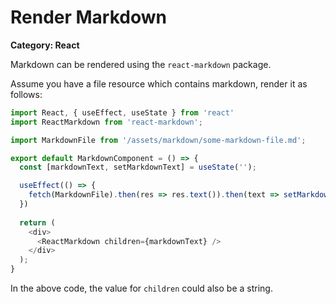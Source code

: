 # Render Markdown

__Category: React__

Markdown can be rendered using the `react-markdown` package.

Assume you have a file resource which contains markdown, render it as follows:

```javascript
import React, { useEffect, useState } from 'react'
import ReactMarkdown from 'react-markdown';

import MarkdownFile from '/assets/markdown/some-markdown-file.md';

export default MarkdownComponent = () => {
  const [markdownText, setMarkdownText] = useState('');

  useEffect(() => {
    fetch(MarkdownFile).then(res => res.text()).then(text => setMarkdownText(text))
  })
  
  return (
    <div>
      <ReactMarkdown children={markdownText} />
    </div>
  );
}
```

In the above code, the value for `children` could also be a string.
